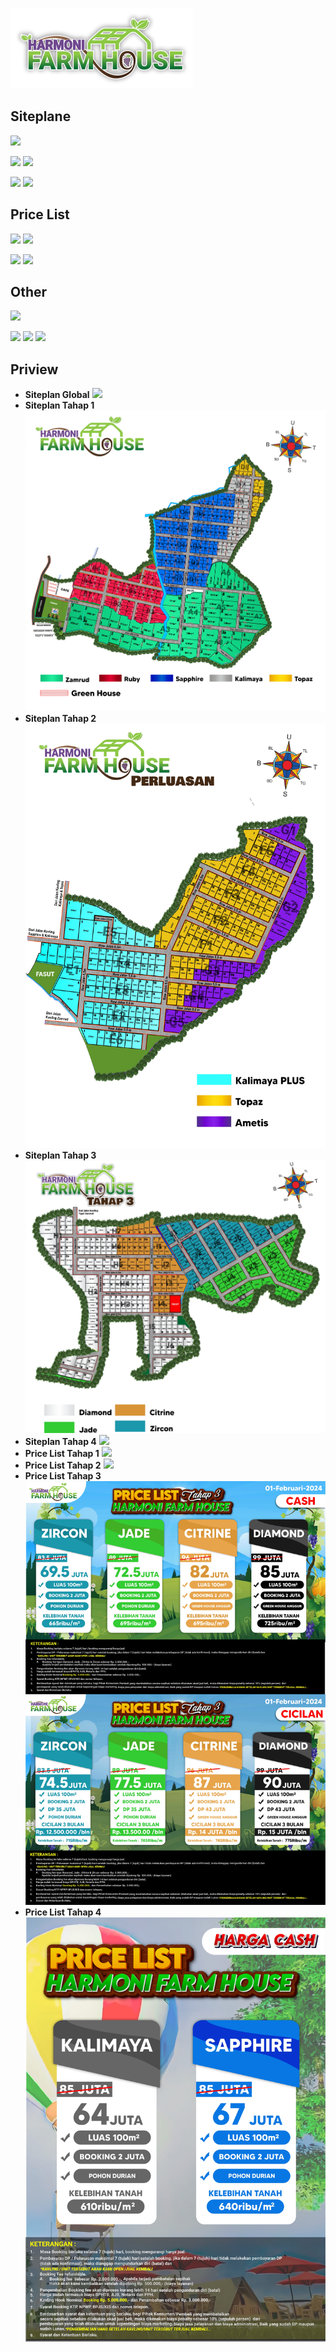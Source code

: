 ![.][def]

[def]: logo/hfh-logo.png

## Siteplane

[![](https://img.shields.io/badge/Global-Download-green.svg)](https://drive.google.com/file/d/1lRxolicYzltCWSEEm5k22YvFA4IUprUH/view?usp=sharing)

[![](https://img.shields.io/badge/Tahap1-Download-blue.svg)](https://drive.google.com/file/d/1BHC6zTRePm0XYG1E3UVxPz5bP9_8EHZ4/view?usp=sharing) [![](https://img.shields.io/badge/Tahap2-Download-blue.svg)](https://drive.usercontent.google.com/u/0/uc?id=1Ilxm9m4Gwc6mun_t4goJlj_xkh0OrDOB&export=download)

[![](https://img.shields.io/badge/Tahap3-Download-blue.svg)](https://drive.google.com/file/d/1ljksEUi5Z6P1TI6XeFwzBvCd3s1aMbmQ/view?usp=sharing) [![](https://img.shields.io/badge/Tahap4-Download-blue.svg)](https://drive.google.com/file/d/1COlj351CqV3cbFbxSQlsE4qGG0X0b9bn/view?usp=sharing)

## Price List

[![](https://img.shields.io/badge/Tahap1-Download-yellow.svg)](https://drive.google.com/file/d/1m6cZBX89aef5a-qnoCEm9Z8uxk-1itZF/view?usp=sharing) [![](https://img.shields.io/badge/Tahap2-Download-yellow.svg)](https://drive.google.com/file/d/19nS5Vp2OxY8cDriLgf4aEdR3DUijFZZb/view?usp=sharing)

[![](https://img.shields.io/badge/Tahap3-Download-yellow.svg)](https://drive.google.com/file/d/1F7tqYsbqJ-lcTjov4MIDUByF7sGXhS4X/view?usp=sharing) [![](https://img.shields.io/badge/Tahap4-Download-yellow.svg)](https://drive.google.com/file/d/168sAIdxrjVvxvb5NiNbAvDG6h-GpGdZl/view?usp=sharing)

<!-- ## Siteplane Progres

[![](https://img.shields.io/badge/Tahap1-Download-red.svg)](link) [![](https://img.shields.io/badge/Tahap2-Download-red.svg)](link)

[![](https://img.shields.io/badge/Tahap3-Download-red.svg)](link) [![](https://img.shields.io/badge/Tahap4-Download-red.svg)](link) -->

## Other

[![](https://img.shields.io/badge/E|Brocure-Download-purple.svg)](https://drive.google.com/file/d/1ol9JeV7gZ0T7BLahjwIxeWbfATc8RUzh/view?usp=sharing)

[![](https://img.shields.io/badge/Link-Maps-green.svg)](https://t.me/officialharmonifarmhouse) [![](https://img.shields.io/badge/Link-Telegram-blue.svg)](https://t.me/officialharmonifarmhouse) [![](https://img.shields.io/badge/Link-Telegram[mentahan]-blue.svg)](https://t.me/mentahanFVhfh)

## Priview

- **Siteplan Global**
  ![](<img/SiteplanHFH(GLOBAL).jpg>)
- **Siteplan Tahap 1**
  ![](img/SiteplaneHFH1.jpg)
- **Siteplan Tahap 2**
  ![](img/SiteplaneHFH2.jpg)
- **Siteplan Tahap 3**
  ![](img/SiteplaneHFH3.jpg)
- **Siteplan Tahap 4**
  ![](img/SiteplaneHFH4.jpg)
- **Price List Tahap 1**
  ![](img/PLHFH1.jpg)
- **Price List Tahap 2**
  ![](img/PLHFH2.jpg)
- **Price List Tahap 3**
  ![](img/PLHFH3.jpg)
- **Price List Tahap 4**
  ![](img/PLHFH4.jpg)
